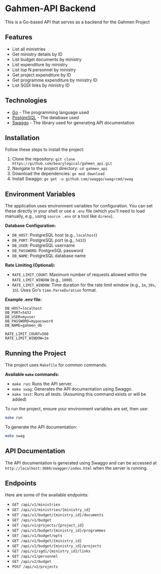# Gahmen-API Backend

This is a Go-based API that serves as a backend for the Gahmen Project

## Features

- List all ministries
- Get ministry details by ID
- List budget documents by ministry
- List expenditure by ministry
- List top N personnel by ministry
- Get project expenditure by ID
- Get programme expenditure by ministry ID
- List SGDI links by ministry ID

## Technologies

- [Go](https://golang.org/) - The programming language used
- [PostgreSQL](https://www.postgresql.org/) - The database used
- [Swaggo](https://github.com/swaggo/swag) - The library used for generating API documentation

## Installation

Follow these steps to install the project:

1. Clone the repository: `git clone https://github.com/bearylogical/gahmen_api.git`
2. Navigate to the project directory: `cd gahmen_api`
3. Download the dependencies: `go mod download`
4. Install Swaggo: `go get -u github.com/swaggo/swag/cmd/swag`

## Environment Variables

The application uses environment variables for configuration. You can set these directly in your shell or use a `.env` file (which you'll need to load manually, e.g., using `source .env` or a tool like `direnv`).

**Database Configuration:**
- `DB_HOST`: PostgreSQL host (e.g., `localhost`)
- `DB_PORT`: PostgreSQL port (e.g., `5432`)
- `DB_USER`: PostgreSQL username
- `DB_PASSWORD`: PostgreSQL password
- `DB_NAME`: PostgreSQL database name

**Rate Limiting (Optional):**
- `RATE_LIMIT_COUNT`: Maximum number of requests allowed within the `RATE_LIMIT_WINDOW` (e.g., `1000`).
- `RATE_LIMIT_WINDOW`: Time duration for the rate limit window (e.g., `1m`, `30s`, `1h`). Uses Go's `time.ParseDuration` format.

**Example .env file:**
```
DB_HOST=localhost
DB_PORT=5432
DB_USER=myuser
DB_PASSWORD=mypassword
DB_NAME=gahmen_db

RATE_LIMIT_COUNT=500
RATE_LIMIT_WINDOW=1m
```

## Running the Project

The project uses `Makefile` for common commands.

**Available `make` commands:**

- `make run`: Runs the API server.
- `make swag`: Generates the API documentation using Swaggo.
- `make test`: Runs all tests. (Assuming this command exists or will be added)

To run the project, ensure your environment variables are set, then use:

```bash
make run
```

To generate the API documentation:

```bash
make swag
```

## API Documentation

The API documentation is generated using Swaggo and can be accessed at `http://localhost:3080/swagger/index.html` when the server is running.

## Endpoints

Here are some of the available endpoints:

- `GET /api/v1/ministries`
- `GET /api/v1/ministries/{ministry_id}`
- `GET /api/v1/budget/{ministry_id}/documents`
- `GET /api/v1/budget`
- `GET /api/v1/projects/{project_id}`
- `GET /api/v1/budget/{ministry_id}/programmes`
- `GET /api/v1/budget/opts`
- `GET /api/v1/budget/{ministry_id}`
- `GET /api/v1/budget/{ministry_id}/projects`
- `GET /api/v1/sgdi/{ministry_id}/links`
- `GET /api/v1/personnel`
- `GET /api/v2/budget`
- `POST /api/v2/projects`
